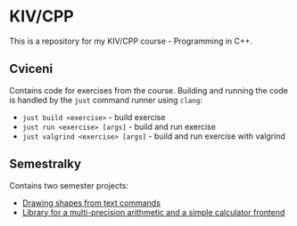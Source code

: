 # KIV/CPP

This is a repository for my KIV/CPP course - Programming in C++.

## Cviceni

Contains code for exercises from the course. Building and running the code is
handled by the `just` command runner using `clang`:

- `just build <exercise>` - build exercise
- `just run <exercise> [args]` - build and run exercise
- `just valgrind <exercise> [args]` - build and run exercise with valgrind

## Semestralky

Contains two semester projects:

- [Drawing shapes from text commands](semestralky/sem01/README.md)
- [Library for a multi-precision arithmetic and a simple calculator frontend](semestralky/sem02/README.md)
